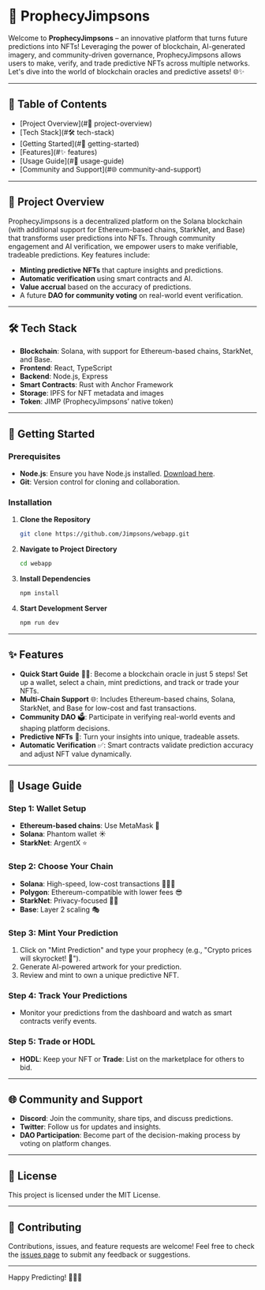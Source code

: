 
# 🔮 ProphecyJimpsons

Welcome to **ProphecyJimpsons** – an innovative platform that turns future predictions into NFTs! Leveraging the power of blockchain, AI-generated imagery, and community-driven governance, ProphecyJimpsons allows users to make, verify, and trade predictive NFTs across multiple networks. Let's dive into the world of blockchain oracles and predictive assets! 🌐✨

---

## 📜 Table of Contents

- [Project Overview](#📘 project-overview)
- [Tech Stack](#🛠️ tech-stack)
- [Getting Started](#🚀 getting-started)
- [Features](#✨ features)
- [Usage Guide](#🧭 usage-guide)
- [Community and Support](#🌐 community-and-support)

---

## 📘 Project Overview

ProphecyJimpsons is a decentralized platform on the Solana blockchain (with additional support for Ethereum-based chains, StarkNet, and Base) that transforms user predictions into NFTs. Through community engagement and AI verification, we empower users to make verifiable, tradeable predictions. Key features include:

- **Minting predictive NFTs** that capture insights and predictions.
- **Automatic verification** using smart contracts and AI.
- **Value accrual** based on the accuracy of predictions.
- A future **DAO for community voting** on real-world event verification.

---

## 🛠️ Tech Stack

- **Blockchain**: Solana, with support for Ethereum-based chains, StarkNet, and Base.
- **Frontend**: React, TypeScript
- **Backend**: Node.js, Express
- **Smart Contracts**: Rust with Anchor Framework
- **Storage**: IPFS for NFT metadata and images
- **Token**: JIMP (ProphecyJimpsons’ native token)

---

## 🚀 Getting Started

### Prerequisites

- **Node.js**: Ensure you have Node.js installed. [Download here](https://nodejs.org/).
- **Git**: Version control for cloning and collaboration.

### Installation

1. **Clone the Repository**

   ```bash
   git clone https://github.com/Jimpsons/webapp.git
   ```

2. **Navigate to Project Directory**

   ```bash
   cd webapp
   ```

3. **Install Dependencies**

   ```bash
   npm install
   ```

4. **Start Development Server**

   ```bash
   npm run dev
   ```

---

## ✨ Features

- **Quick Start Guide** 🧙‍♂️: Become a blockchain oracle in just 5 steps! Set up a wallet, select a chain, mint predictions, and track or trade your NFTs.
- **Multi-Chain Support** 🌐: Includes Ethereum-based chains, Solana, StarkNet, and Base for low-cost and fast transactions.
- **Community DAO** 🗳️: Participate in verifying real-world events and shaping platform decisions.
- **Predictive NFTs** 🎴: Turn your insights into unique, tradeable assets.
- **Automatic Verification** ✅: Smart contracts validate prediction accuracy and adjust NFT value dynamically.

---

## 🧭 Usage Guide

### Step 1: Wallet Setup

- **Ethereum-based chains**: Use MetaMask 🦊
- **Solana**: Phantom wallet ☀️
- **StarkNet**: ArgentX ⭐

### Step 2: Choose Your Chain

- **Solana**: High-speed, low-cost transactions 🏃‍♂️💨
- **Polygon**: Ethereum-compatible with lower fees 😎
- **StarkNet**: Privacy-focused 🕵️‍♂️
- **Base**: Layer 2 scaling 🎭

### Step 3: Mint Your Prediction

1. Click on "Mint Prediction" and type your prophecy (e.g., "Crypto prices will skyrocket! 🚀").
2. Generate AI-powered artwork for your prediction.
3. Review and mint to own a unique predictive NFT.

### Step 4: Track Your Predictions

- Monitor your predictions from the dashboard and watch as smart contracts verify events.

### Step 5: Trade or HODL

- **HODL**: Keep your NFT or **Trade**: List on the marketplace for others to bid.

---

## 🌐 Community and Support

- **Discord**: Join the community, share tips, and discuss predictions.
- **Twitter**: Follow us for updates and insights.
- **DAO Participation**: Become part of the decision-making process by voting on platform changes.

---

## 📄 License

This project is licensed under the MIT License.

---

## 🤝 Contributing

Contributions, issues, and feature requests are welcome! Feel free to check the [issues page](https://github.com/Jimpsons/webapp/issues) to submit any feedback or suggestions.

---

Happy Predicting! 🧙‍♂️✨

